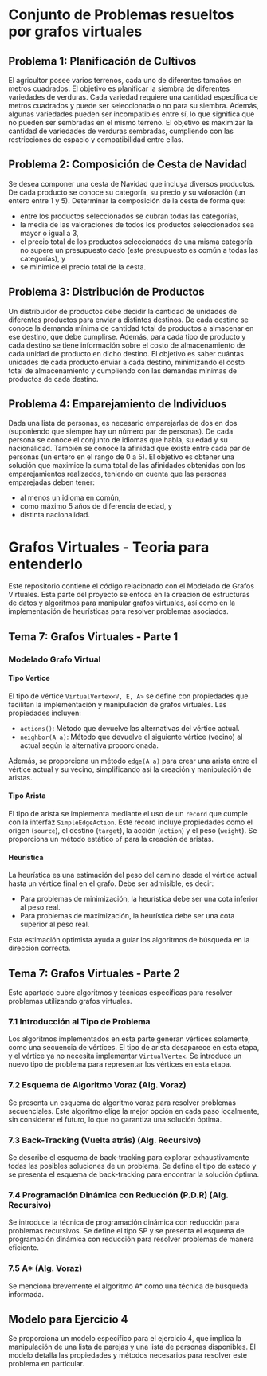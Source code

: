 # Conjunto de Problemas resueltos por grafos virtuales

## Problema 1: Planificación de Cultivos

El agricultor posee varios terrenos, cada uno de diferentes tamaños en metros cuadrados. El objetivo es planificar la siembra de diferentes variedades de verduras. Cada variedad requiere una cantidad específica de metros cuadrados y puede ser seleccionada o no para su siembra. Además, algunas variedades pueden ser incompatibles entre sí, lo que significa que no pueden ser sembradas en el mismo terreno. El objetivo es maximizar la cantidad de variedades de verduras sembradas, cumpliendo con las restricciones de espacio y compatibilidad entre ellas.

## Problema 2: Composición de Cesta de Navidad

Se desea componer una cesta de Navidad que incluya diversos productos. De cada producto se conoce su categoría, su precio y su valoración (un entero entre 1 y 5). Determinar la composición de la cesta de forma que:
- entre los productos seleccionados se cubran todas las categorías,
- la media de las valoraciones de todos los productos seleccionados sea mayor o igual a 3,
- el precio total de los productos seleccionados de una misma categoría no supere un presupuesto dado (este presupuesto es común a todas las categorías), y
- se minimice el precio total de la cesta.

## Problema 3: Distribución de Productos

Un distribuidor de productos debe decidir la cantidad de unidades de diferentes productos para enviar a distintos destinos. De cada destino se conoce la demanda mínima de cantidad total de productos a almacenar en ese destino, que debe cumplirse. Además, para cada tipo de producto y cada destino se tiene información sobre el costo de almacenamiento de cada unidad de producto en dicho destino. El objetivo es saber cuántas unidades de cada producto enviar a cada destino, minimizando el costo total de almacenamiento y cumpliendo con las demandas mínimas de productos de cada destino.

## Problema 4: Emparejamiento de Individuos

Dada una lista de personas, es necesario emparejarlas de dos en dos (suponiendo que siempre hay un número par de personas). De cada persona se conoce el conjunto de idiomas que habla, su edad y su nacionalidad. También se conoce la afinidad que existe entre cada par de personas (un entero en el rango de 0 a 5). El objetivo es obtener una solución que maximice la suma total de las afinidades obtenidas con los emparejamientos realizados, teniendo en cuenta que las personas emparejadas deben tener:
- al menos un idioma en común,
- como máximo 5 años de diferencia de edad, y
- distinta nacionalidad.

# Grafos Virtuales - Teoria para entenderlo

Este repositorio contiene el código relacionado con el Modelado de Grafos Virtuales. Esta parte del proyecto se enfoca en la creación de estructuras de datos y algoritmos para manipular grafos virtuales, así como en la implementación de heurísticas para resolver problemas asociados.

## Tema 7: Grafos Virtuales - Parte 1

### Modelado Grafo Virtual

#### Tipo Vertice

El tipo de vértice `VirtualVertex<V, E, A>` se define con propiedades que facilitan la implementación y manipulación de grafos virtuales. Las propiedades incluyen:

- `actions()`: Método que devuelve las alternativas del vértice actual.
- `neighbor(A a)`: Método que devuelve el siguiente vértice (vecino) al actual según la alternativa proporcionada.

Además, se proporciona un método `edge(A a)` para crear una arista entre el vértice actual y su vecino, simplificando así la creación y manipulación de aristas.

#### Tipo Arista

El tipo de arista se implementa mediante el uso de un `record` que cumple con la interfaz `SimpleEdgeAction`. Este record incluye propiedades como el origen (`source`), el destino (`target`), la acción (`action`) y el peso (`weight`). Se proporciona un método estático `of` para la creación de aristas.

#### Heurística

La heurística es una estimación del peso del camino desde el vértice actual hasta un vértice final en el grafo. Debe ser admisible, es decir:

- Para problemas de minimización, la heurística debe ser una cota inferior al peso real.
- Para problemas de maximización, la heurística debe ser una cota superior al peso real.

Esta estimación optimista ayuda a guiar los algoritmos de búsqueda en la dirección correcta.

## Tema 7: Grafos Virtuales - Parte 2

Este apartado cubre algoritmos y técnicas específicas para resolver problemas utilizando grafos virtuales.

### 7.1 Introducción al Tipo de Problema

Los algoritmos implementados en esta parte generan vértices solamente, como una secuencia de vértices. El tipo de arista desaparece en esta etapa, y el vértice ya no necesita implementar `VirtualVertex`. Se introduce un nuevo tipo de problema para representar los vértices en esta etapa.

### 7.2 Esquema de Algoritmo Voraz (Alg. Voraz)

Se presenta un esquema de algoritmo voraz para resolver problemas secuenciales. Este algoritmo elige la mejor opción en cada paso localmente, sin considerar el futuro, lo que no garantiza una solución óptima.

### 7.3 Back-Tracking (Vuelta atrás) (Alg. Recursivo)

Se describe el esquema de back-tracking para explorar exhaustivamente todas las posibles soluciones de un problema. Se define el tipo de estado y se presenta el esquema de back-tracking para encontrar la solución óptima.

### 7.4 Programación Dinámica con Reducción (P.D.R) (Alg. Recursivo)

Se introduce la técnica de programación dinámica con reducción para problemas recursivos. Se define el tipo SP y se presenta el esquema de programación dinámica con reducción para resolver problemas de manera eficiente.

### 7.5 A* (Alg. Voraz)

Se menciona brevemente el algoritmo A* como una técnica de búsqueda informada.

## Modelo para Ejercicio 4

Se proporciona un modelo específico para el ejercicio 4, que implica la manipulación de una lista de parejas y una lista de personas disponibles. El modelo detalla las propiedades y métodos necesarios para resolver este problema en particular.




